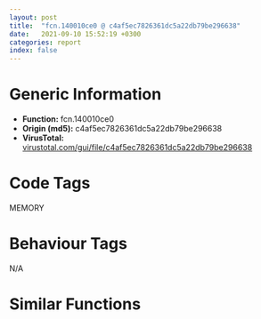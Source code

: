 ```yaml
---
layout: post
title:  "fcn.140010ce0 @ c4af5ec7826361dc5a22db79be296638"
date:   2021-09-10 15:52:19 +0300
categories: report
index: false
---
```


# Generic Information
- **Function:** fcn.140010ce0
- **Origin (md5):** c4af5ec7826361dc5a22db79be296638
- **VirusTotal:** [virustotal.com/gui/file/c4af5ec7826361dc5a22db79be296638][virustotal_ref]

# Code Tags
<span class="tag" id="MEMORY">MEMORY</span>


# Behaviour Tags
<span class="bhv-tag" id="na">N/A</span>

# Similar Functions
<script type="text/javascript" src="https://www.gstatic.com/charts/loader.js"></script>
<script type="text/javascript">

    google.charts.load('current', {'packages':['corechart']});
    google.charts.setOnLoadCallback(drawChart);

    function drawChart() {
    var data = new google.visualization.DataTable();
        data.addColumn('number', 'X');
        data.addColumn('number', 'Y');
        data.addColumn({type: 'string', role: 'tooltip', 'p': {'html': true}});
        data.addColumn({'type': 'string', 'role': 'style'});
        
        data.addRows([
    [690.38525390625, 1714.094482421875, '<b><a href="/report/fcn.140010ce0@c4af5ec7826361dc5a22db79be296638">fcn.140010ce0</a><br>@c4af5ec7826361dc5a22db79be296638</b><br>mov qword[rsp+0x10], rdx<br>mov qword[rsp+8], rcx<br>sub rsp, 0x38<br>mov qword[rsp+0x20], 0<br>cmp qword[rsp+0x48], 0<br>je 0x140010d88<br>mov rcx, qword[rsp+0x48]<br>call sub.msvcrt.dll_wcslen<br>mov qword[rsp+0x20], rax<br>mov rax, qword[rsp+0x40]<br>cmp qword[rax], 0<br>jne 0x140010d43<br>mov rax, qword[rsp+0x20]<br>lea rax, [rax+rax+0xa]<br>mov r8, rax<br>xor edx, edx<br>mov rcx, qword[0x14001f300]<br>call qword[sym.imp.KERNEL32.dll_HeapAlloc]<br>mov rcx, qword[rsp+0x40]<br>mov qword[rcx], rax<br>jmp 0x140010d6f<br>mov rax, qword[rsp+0x20]<br>lea rax, [rax+rax+0xa]<br>mov r9, rax<br>mov rax, qword[rsp+0x40]<br>mov r8, qword[rax]<br>xor edx, edx<br>mov rcx, qword[0x14001f300]<br>call qword[sym.imp.KERNEL32.dll_HeapReAlloc]<br>mov rcx, qword[rsp+0x40]<br>mov qword[rcx], rax<br>mov r8d, dword[rsp+0x20]<br>mov rdx, qword[rsp+0x48]<br>mov rax, qword[rsp+0x40]<br>mov rcx, qword[rax]<br>call fcn.140011430<br>jmp 0x140010db6<br>mov rax, qword[rsp+0x40]<br>cmp qword[rax], 0<br>je 0x140010db6<br>mov rax, qword[rsp+0x40]<br>mov r8, qword[rax]<br>xor edx, edx<br>mov rcx, qword[0x14001f300]<br>call qword[sym.imp.KERNEL32.dll_HeapFree]<br>mov rax, qword[rsp+0x40]<br>mov qword[rax], 0<br>mov rax, qword[rsp+0x20]<br>lea rax, [rax+rax+2]<br>add rsp, 0x38<br>ret <br><eoc> ', 'point { fill-color: #e0440e; }'],
[2877.36767578125, -806.974853515625, '<b><a href="/report/fcn.140010f00@c4af5ec7826361dc5a22db79be296638">fcn.140010f00</a><br>@c4af5ec7826361dc5a22db79be296638</b><br>mov qword[rsp+0x10], rdx<br>mov qword[rsp+8], rcx<br>sub rsp, 0x38<br>cmp qword[rsp+0x48], 0<br>je 0x140010f61<br>mov rcx, qword[rsp+0x48]<br>call sub.msvcrt.dll_wcslen<br>mov dword[rsp+0x20], eax<br>mov eax, dword[rsp+0x20]<br>add eax, 5<br>cdqe <br>shl rax, 1<br>mov r8, rax<br>xor edx, edx<br>mov rcx, qword[0x14001f300]<br>call qword[sym.imp.KERNEL32.dll_HeapAlloc]<br>mov rcx, qword[rsp+0x40]<br>mov qword[rcx], rax<br>mov r8d, dword[rsp+0x20]<br>mov rdx, qword[rsp+0x48]<br>mov rax, qword[rsp+0x40]<br>mov rcx, qword[rax]<br>call fcn.140011430<br>add rsp, 0x38<br>ret <br><eoc> ', 'null'],
[-402.9808044433594, -1438.4005126953125, '<b><a href="/report/fcn.140010e20@c4af5ec7826361dc5a22db79be296638">fcn.140010e20</a><br>@c4af5ec7826361dc5a22db79be296638</b><br>mov dword[rsp+0x10], edx<br>mov qword[rsp+8], rcx<br>sub rsp, 0x38<br>mov ecx, dword[0x14001d1d0]<br>call qword[sym.imp.KERNEL32.dll_TlsGetValue]<br>mov qword[rsp+0x28], rax<br>movsxd rax, dword[rsp+0x48]<br>mov rcx, qword[rsp+0x28]<br>mov rcx, qword[rcx+0x10]<br>sub rcx, rax<br>mov rax, rcx<br>mov dword[rsp+0x20], eax<br>mov rax, qword[rsp+0x40]<br>cmp qword[rax], 0<br>jne 0x140010e86<br>movsxd rax, dword[rsp+0x20]<br>add rax, 0xa<br>mov r8, rax<br>xor edx, edx<br>mov rcx, qword[0x14001f300]<br>call qword[sym.imp.KERNEL32.dll_HeapAlloc]<br>mov rcx, qword[rsp+0x40]<br>mov qword[rcx], rax<br>jmp 0x140010eb1<br>movsxd rax, dword[rsp+0x20]<br>add rax, 0xa<br>mov r9, rax<br>mov rax, qword[rsp+0x40]<br>mov r8, qword[rax]<br>xor edx, edx<br>mov rcx, qword[0x14001f300]<br>call qword[sym.imp.KERNEL32.dll_HeapReAlloc]<br>mov rcx, qword[rsp+0x40]<br>mov qword[rcx], rax<br>movsxd rax, dword[rsp+0x20]<br>xor edx, edx<br>mov ecx, 2<br>div rcx<br>movsxd rcx, dword[rsp+0x48]<br>mov rdx, qword[rsp+0x28]<br>add rcx, qword[rdx]<br>mov r8d, eax<br>mov rdx, rcx<br>mov rax, qword[rsp+0x40]<br>mov rcx, qword[rax]<br>call fcn.140011430<br>movsxd rax, dword[rsp+0x48]<br>mov rcx, qword[rsp+0x28]<br>mov qword[rcx+0x10], rax<br>add rsp, 0x38<br>ret <br><eoc> ', 'null'],

        ]);

    var options = {
        title: 'Similarity Plot',
        legend: 'none',
        colors: ['#dedbd9', '#e6693e', '#ec8f6e', '#f3b49f', '#f6c7b6'],
        tooltip: {isHtml: true, trigger: 'both'},
        explorer: {
        actions: ["dragToZoom", "rightClickToReset"],
        },
        chartArea: {
        width: '80%',
        height: '80%'
        },
        width: '100%',
        height: '100%'
    };

    var chart = new google.visualization.ScatterChart(document.getElementById('chart_div'));

    chart.draw(data, options);
    }
    
</script>


<div id="chart_div" style="width: 100%px; height: 100%;"></div>

# Disassembled Code
{% highlight nasm %}

mov qword[rsp+0x10], rdx
mov qword[rsp+8], rcx
sub rsp, 0x38
mov qword[rsp+0x20], 0
cmp qword[rsp+0x48], 0
je 0x140010d88
mov rcx, qword[rsp+0x48]
call sub.msvcrt.dll_wcslen
mov qword[rsp+0x20], rax
mov rax, qword[rsp+0x40]
cmp qword[rax], 0
jne 0x140010d43
mov rax, qword[rsp+0x20]
lea rax, [rax+rax+0xa]
mov r8, rax
xor edx, edx
mov rcx, qword[0x14001f300]
call qword[sym.imp.KERNEL32.dll_HeapAlloc]
mov rcx, qword[rsp+0x40]
mov qword[rcx], rax
jmp 0x140010d6f
mov rax, qword[rsp+0x20]
lea rax, [rax+rax+0xa]
mov r9, rax
mov rax, qword[rsp+0x40]
mov r8, qword[rax]
xor edx, edx
mov rcx, qword[0x14001f300]
call qword[sym.imp.KERNEL32.dll_HeapReAlloc]
mov rcx, qword[rsp+0x40]
mov qword[rcx], rax
mov r8d, dword[rsp+0x20]
mov rdx, qword[rsp+0x48]
mov rax, qword[rsp+0x40]
mov rcx, qword[rax]
call fcn.140011430
jmp 0x140010db6
mov rax, qword[rsp+0x40]
cmp qword[rax], 0
je 0x140010db6
mov rax, qword[rsp+0x40]
mov r8, qword[rax]
xor edx, edx
mov rcx, qword[0x14001f300]
call qword[sym.imp.KERNEL32.dll_HeapFree]
mov rax, qword[rsp+0x40]
mov qword[rax], 0
mov rax, qword[rsp+0x20]
lea rax, [rax+rax+2]
add rsp, 0x38
ret

{% endhighlight %}

[virustotal_ref]: https://www.virustotal.com/gui/file/c4af5ec7826361dc5a22db79be296638
